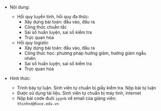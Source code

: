 * Nội dung:
  + Hồi quy tuyến tính, hồi quy đa thức:
    - Xây dựng bài toán: đầu vào, đầu ra
    - Công thức chuẩn tắc
    - Sai số huấn luyện, sai số kiểm tra
    - Trực quan hóa
  + Hồi quy logistic
    - Xây dựng bài toán: đầu vào, đầu ra
    - Công thức học: phương pháp hướng giảm, hướng giảm ngẫu nhiên
    - Sai số huấn luyện, sai số kiểm tra
    - Trực quan hóa

* Hình thức:
  + Trình bày tự luận. Sinh viên tự chuẩn bị giấy kiểm tra. Nộp bài tự luận
  + Được sử dụng tài liệu. Sinh viên tự chuẩn bị máy tính, internet
  + Nộp bài code đuôi `ipynb` về email của giảng viên: `thinhnd@huce.edu.vn`
